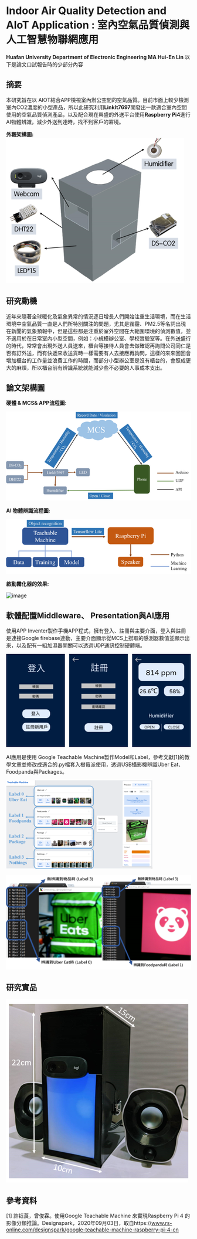 # Indoor Air Quality Detection and AIoT Application  : 室內空氣品質偵測與人工智慧物聯網應用 
**Huafan University Department of Electronic Engineering MA Hui-En Lin**
以下是論文口試報告時的少部分內容

## 摘要
  本研究旨在以 AIOT結合APP檢視室內辦公空間的空氣品質。目前市面上較少檢測室內CO2濃度的小型產品，所以此研究利用**LinkIt7697**開發出一款適合室內空間使用的空氣品質偵測產品，以及配合現在興盛的外送平台使用**Raspberry Pi4**進行AI物體辨識，減少外送到達時，找不到客戶的窘境。
  
  **外觀架構圖:**
![image](https://github.com/FeenLin/Master_of_Science_thesis/blob/master/Picture/1.png)

## 研究動機
近年來隨著全球暖化及氣象異常的情況逐日增長人們開始注重生活環境，而在生活環境中空氣品質一直是人們所特別關注的問題，尤其是霧霾、PM2.5等名詞出現在新聞的氣象預報中，但是這些都是注重於室外空間在大範圍環境的偵測數值，並不適用於在日常室內小型空間，例如：小規模辦公室、學校實驗室等。在外送盛行的時代，常常會出現外送人員送來，櫃台等接待人員會去做確認再詢問公司同仁是否有訂外送，而有快遞來收送貨時一樣需要有人去接應再詢問，這樣的來來回回會增加櫃台的工作量並浪費工作的時間，而部分小型辦公室是沒有櫃台的，會照成更大的麻煩，所以櫃台前有辨識系統就能減少些不必要的人事成本支出。


## 論文架構圖
  **硬體 & MCS& APP流程圖:**

![image](https://github.com/FeenLin/Master_of_Science_thesis/blob/master/Picture/2.png)

  **AI 物體辨識流程圖:**

![image](https://github.com/FeenLin/Master_of_Science_thesis/blob/master/Picture/3.png)

   **啟動霧化器的效果:**

![image](https://github.com/FeenLin/Master_of_Science_thesis/blob/master/Picture/humi.png)

## 軟體配置Middleware、 Presentation與AI應用
使用APP Inventer製作手機APP程式，擁有登入、註冊與主要介面，登入與註冊是連接Google firebase連動，主要介面顯示從MCS上撈取的感測器數值並顯示出來，以及配有一組加濕器開關可以透過UDP通訊控制硬體端。

![image](https://github.com/FeenLin/Master_of_Science_thesis/blob/master/Picture/app.png)

AI應用是使用 Google Teachable Machine製作Model和Label，參考文獻[1]的教學文章並修改成適合的.py檔套入樹莓派使用，透過USB攝影機辨識Uber Eat、Foodpanda與Packages。

![image](https://github.com/FeenLin/Master_of_Science_thesis/blob/master/Picture/tm1.png)

![image](https://github.com/FeenLin/Master_of_Science_thesis/blob/master/Picture/tm2.png)

## 研究實品
![image](https://github.com/FeenLin/Master_of_Science_thesis/blob/master/Picture/final.png)
## 參考資料
[1]	許钰莨，曾俊霖。使用Google Teachable Machine 來實現Raspberry Pi 4 的影像分類推論。Designspark，2020年09月03日，取自https://www.rs-online.com/designspark/google-teachable-machine-raspberry-pi-4-cn

